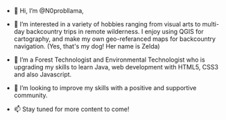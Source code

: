 - 👋 Hi, I’m @N0probllama,

- 👀 I’m interested in a variety of hobbies ranging from visual arts to multi-day backcountry trips in remote wilderness. I enjoy using QGIS for cartography, and make my own geo-referanced maps for backcountry navigation. (Yes, that's my dog! Her name is Zelda)

- 🌱 I’m a Forest Technologist and Environmental Technologist who is upgrading my skills to learn Java, web development with HTML5, CSS3 and also Javascript.

- 💞️ I’m looking to improve my skills with a positive and supportive community.

- 📫 Stay tuned for more content to come!

<!---
N0probllama/N0probllama is a ✨ special ✨ repository because its `README.md` (this file) appears on your GitHub profile.
You can click the Preview link to take a look at your changes.
--->
